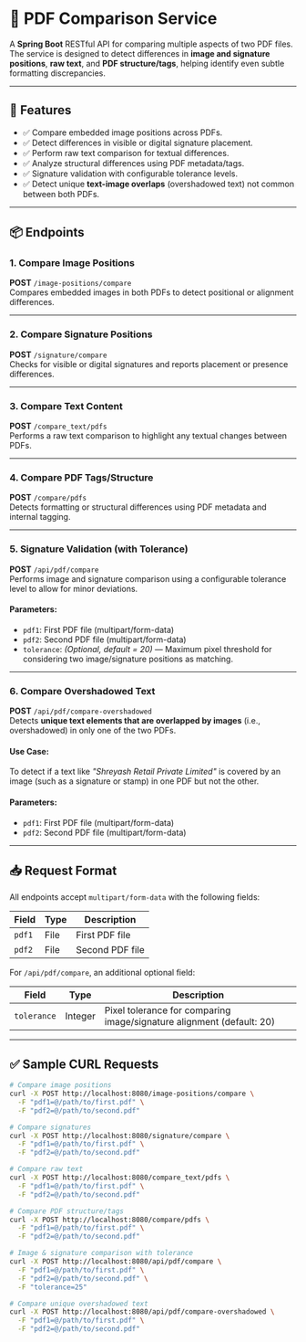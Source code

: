 # 📄 PDF Comparison Service

A **Spring Boot** RESTful API for comparing multiple aspects of two PDF files. The service is designed to detect differences in **image and signature positions**, **raw text**, and **PDF structure/tags**, helping identify even subtle formatting discrepancies.

---

## 🔧 Features

- ✅ Compare embedded image positions across PDFs.
- ✅ Detect differences in visible or digital signature placement.
- ✅ Perform raw text comparison for textual differences.
- ✅ Analyze structural differences using PDF metadata/tags.
- ✅ Signature validation with configurable tolerance levels.
- ✅ Detect unique **text-image overlaps** (overshadowed text) not common between both PDFs.

---

## 📦 Endpoints

### 1. **Compare Image Positions**
**POST** `/image-positions/compare`  
Compares embedded images in both PDFs to detect positional or alignment differences.

---

### 2. **Compare Signature Positions**
**POST** `/signature/compare`  
Checks for visible or digital signatures and reports placement or presence differences.

---

### 3. **Compare Text Content**
**POST** `/compare_text/pdfs`  
Performs a raw text comparison to highlight any textual changes between PDFs.

---

### 4. **Compare PDF Tags/Structure**
**POST** `/compare/pdfs`  
Detects formatting or structural differences using PDF metadata and internal tagging.

---

### 5. **Signature Validation (with Tolerance)**
**POST** `/api/pdf/compare`  
Performs image and signature comparison using a configurable tolerance level to allow for minor deviations.

#### Parameters:
- `pdf1`: First PDF file (multipart/form-data)
- `pdf2`: Second PDF file (multipart/form-data)
- `tolerance`: *(Optional, default = 20)* — Maximum pixel threshold for considering two image/signature positions as matching.

---

### 6. **Compare Overshadowed Text**
**POST** `/api/pdf/compare-overshadowed`  
Detects **unique text elements that are overlapped by images** (i.e., overshadowed) in only one of the two PDFs.

#### Use Case:
To detect if a text like _"Shreyash Retail Private Limited"_ is covered by an image (such as a signature or stamp) in one PDF but not the other.

#### Parameters:
- `pdf1`: First PDF file (multipart/form-data)
- `pdf2`: Second PDF file (multipart/form-data)

---

## 📥 Request Format

All endpoints accept `multipart/form-data` with the following fields:

| Field | Type | Description |
|-------|------|-------------|
| `pdf1` | File | First PDF file |
| `pdf2` | File | Second PDF file |

For `/api/pdf/compare`, an additional optional field:

| Field | Type | Description |
|-------|------|-------------|
| `tolerance` | Integer | Pixel tolerance for comparing image/signature alignment (default: 20) |

---

## ✅ Sample CURL Requests

```bash
# Compare image positions
curl -X POST http://localhost:8080/image-positions/compare \
  -F "pdf1=@/path/to/first.pdf" \
  -F "pdf2=@/path/to/second.pdf"

# Compare signatures
curl -X POST http://localhost:8080/signature/compare \
  -F "pdf1=@/path/to/first.pdf" \
  -F "pdf2=@/path/to/second.pdf"

# Compare raw text
curl -X POST http://localhost:8080/compare_text/pdfs \
  -F "pdf1=@/path/to/first.pdf" \
  -F "pdf2=@/path/to/second.pdf"

# Compare PDF structure/tags
curl -X POST http://localhost:8080/compare/pdfs \
  -F "pdf1=@/path/to/first.pdf" \
  -F "pdf2=@/path/to/second.pdf"

# Image & signature comparison with tolerance
curl -X POST http://localhost:8080/api/pdf/compare \
  -F "pdf1=@/path/to/first.pdf" \
  -F "pdf2=@/path/to/second.pdf" \
  -F "tolerance=25"

# Compare unique overshadowed text
curl -X POST http://localhost:8080/api/pdf/compare-overshadowed \
  -F "pdf1=@/path/to/first.pdf" \
  -F "pdf2=@/path/to/second.pdf"
